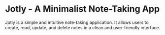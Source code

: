 # Jotly - A Minimalist Note-Taking App

Jotly is a simple and intuitive note-taking application. It allows users to create, read, update, and delete notes in a clean and user-friendly interface.
